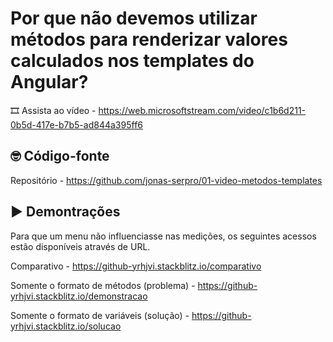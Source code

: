 # Por que não devemos utilizar métodos para renderizar valores calculados nos templates do Angular?

🎞️ Assista ao vídeo - https://web.microsoftstream.com/video/c1b6d211-0b5d-417e-b7b5-ad844a395ff6

## 🤓 Código-fonte

Repositório - https://github.com/jonas-serpro/01-video-metodos-templates

## ▶️ Demontrações

Para que um menu não influenciasse nas medições, os seguintes acessos estão disponíveis através de URL.

Comparativo - https://github-yrhjvi.stackblitz.io/comparativo

Somente o formato de métodos (problema) - https://github-yrhjvi.stackblitz.io/demonstracao

Somente o formato de variáveis (solução) - https://github-yrhjvi.stackblitz.io/solucao
